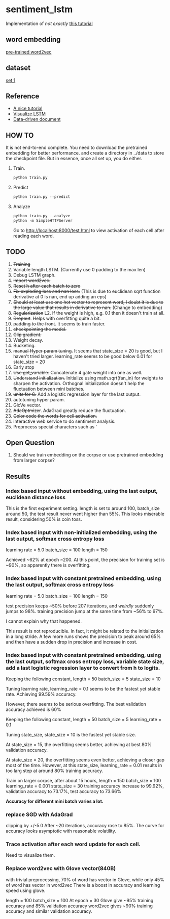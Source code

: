 # sentiment_lstm
Implementation of _not exactly_ [this tutorial](http://deeplearning.net/tutorial/lstm.html)

## word embedding
[pre-trained word2vec](https://code.google.com/archive/p/word2vec/)

## dataset
[set 1](https://archive.ics.uci.edu/ml/)

## Reference
* [A nice tutorial](http://colah.github.io/posts/2015-08-Understanding-LSTMs/)
* [Visualize LSTM](http://arxiv.org/pdf/1506.02078v2.pdf)
* [Data-driven document](https://d3js.org/)

## HOW TO
It is not end-to-end complete. You need to download the pretrained embedding for better performance. and create a directory in ../data to store the checkpoint file. But in essence, once all set up, you do either.

1. Train.

   ```python
   python train.py
   ```

2. Predict

   ```python
   python train.py --predict
   ```

3. Analyze

   ```python
   python train.py --analyze
   python -m SimpleHTTPServer
   ```

   Go to [http://localhost:8000/test.html](http://localhost:8000/test.html) to view activation of each cell after reading each word.

## TODO
1. ~~Training~~
2. Variable length LSTM. (Currently use 0 padding to the max len)
3. Debug LSTM graph.
4. ~~Import word2vec.~~
5. ~~Reset h after each batch to zero~~
6. ~~Fix exploding loss and nan loss.~~ (This is due to euclidean sqrt function derivative at 0 is nan, end up adding an eps)
7. ~~Should at least use one hot vector to represent word, I doubt it is due to the large value that results in derivative to nan.~~ (Change to embedding)
8. ~~Regularization~~ L2. If the weight is high, e.g. 0.1 then it doesn't train at all.
9. ~~Dropout~~. Helps with overfitting quite a bit.
10. ~~padding to the front.~~ It seems to train faster.
11. ~~checkpointing the model.~~
12. ~~Clip gradient.~~
13. Weight decay.
14. Bucketing.
15. ~~manual Hyper param tuning.~~ It seems that state_size = 20 is good, but I haven't tried larger. learning_rate seems to be good below 0.01 for state_size = 20
16. Early stop
17. ~~Use get_variable.~~ Concatenate 4 gate weight into one as well.
18. ~~Understand initialization.~~ Initialize using math.sqrt(fan_in) for weights to sharpen the activation. Orthognal initialization doesn't help the fluctuation between mini batches.
19. ~~units for C.~~ Add a logistic regression layer for the last output.
20. autotuning hyper param.
21. GloVe vector.
22. ~~AdaOptmizer~~. AdaGrad greatly reduce the fluctuation.
23. ~~Color code the words for cell activation.~~
24. interactive web service to do sentiment analysis.
25. Preprocess special characters such as '

## Open Question
1. Should we train embedding on the corpse or use pretrained embedding from larger corpse?

## Results
### Index based input without embedding, using the last output, euclidean distance loss
This is the first experiment setting. length is set to around 100, batch_size around 50, the test result never went higher than 55%. This looks miserable result, considering 50% is coin toss.

### Index based input with non-initialized embedding, using the last output, softmax cross entropy loss
learning rate = 5.0
batch_size = 100
length = 150

Achieved ~62% at epoch ~200. At this point, the precision for training set is ~90%, so apparently there is overfitting.

### Index based input with constant pretrained embedding, using the last output, softmax cross entropy loss
learning rate = 5.0
batch_size = 100
length = 150

test precision keeps ~50% before 207 iterations, and *weirdly* suddenly jumps to 98%.
training precision jump at the same time from ~56% to 97%.

I cannot explain why that happened.

This result is not reproducible. In fact, it might be related to the initialization in a long stride. A few more runs shows the precision to peak around 65% and then have a sudden drop in precision and increase in cost.

### Index based input with constant pretrained embedding, using the last output, softmax cross entropy loss, variable state size, add a last logistic regression layer to convert from h to logits.
Keeping the following constant,
length = 50
batch_size = 5
state_size = 10

Tuning learning rate,
learning_rate = 0.1 seems to be the fastest yet stable rate. Achieving 99.59% accuracy.

However, there seems to be serious overfitting. The best validation accuracy achieved is 60%

Keeping the following constant,
length = 50
batch_size = 5
learning_rate = 0.1

Tuning state_size,
state_size = 10 is the fastest yet stable size.

At state_size = 15, the overfitting seems better, achieving at best 80% validation accuracy.

At state_size = 20, the overfitting seems even better, achieving a closer gap most of the time. However, at this state_size, learning_rate = 0.01 results in too larg step at around 80% training accuracy.

Train on larger corpse, after about 15 hours,
length = 150
batch_size = 100
learning_rate = 0.001
state_size = 30
training accuracy increase to 99.92%, validation accuracy to 73.17%, test accuracy to 73.66%

**Accuracy for different mini batch varies a lot.**

### replace SGD with AdaGrad
clipping by +/-5.0
After ~20 iterations, accuracy rose to 85%. The curve for accuracy looks asymptotic with reasonable volatility.

### Trace activation after each word update for each cell.
Need to visualize them.

### Replace word2vec with Glove vector(840B)
with trivial preprocessing,
70% of word has vector in Glove, while only 45% of word has vector in word2vec
There is a boost in accuracy and learning speed using glove.

length = 100
batch_size = 100
At epoch = 30
Glove give ~95% training accuracy and 85% validation accuracy
word2vec gives ~90% training accuracy and similar validation accuracy.

